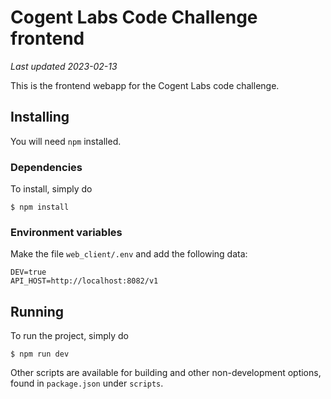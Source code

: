 # Cogent Labs Code Challenge frontend

*Last updated 2023-02-13*

This is the frontend webapp for the Cogent Labs code challenge. 

## Installing

You will need `npm` installed. 

### Dependencies 

To install, simply do

`$ npm install`

### Environment variables 

Make the file `web_client/.env` and add the following data:

```
DEV=true
API_HOST=http://localhost:8082/v1
```

## Running

To run the project, simply do 

```
$ npm run dev
```

Other scripts are available for building and other non-development options, found in `package.json` under `scripts`. 
